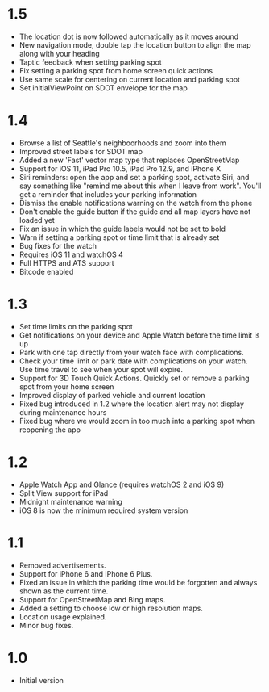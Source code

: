 # 1.5
* The location dot is now followed automatically as it moves around
* New navigation mode, double tap the location button to align the map along with your heading
* Taptic feedback when setting parking spot
* Fix setting a parking spot from home screen quick actions
* Use same scale for centering on current location and parking spot
* Set initialViewPoint on SDOT envelope for the map

# 1.4
* Browse a list of Seattle's neighboorhoods and zoom into them
* Improved street labels for SDOT map
* Added a new 'Fast' vector map type that replaces OpenStreetMap
* Support for iOS 11, iPad Pro 10.5, iPad Pro 12.9, and iPhone X
* Siri reminders: open the app and set a parking spot, activate Siri, and say something like "remind me about this when I leave from work". You'll get a reminder that includes your parking information
* Dismiss the enable notifications warning on the watch from the phone
* Don't enable the guide button if the guide and all map layers have not loaded yet
* Fix an issue in which the guide labels would not be set to bold
* Warn if setting a parking spot or time limit that is already set
* Bug fixes for the watch
* Requires iOS 11 and watchOS 4
* Full HTTPS and ATS support
* Bitcode enabled

# 1.3
* Set time limits on the parking spot
* Get notifications on your device and Apple Watch before the time limit is up
* Park with one tap directly from your watch face with complications.
* Check your time limit or park date with complications on your watch. Use time travel to see when your spot will expire.
* Support for 3D Touch Quick Actions. Quickly set or remove a parking spot from your home screen
* Improved display of parked vehicle and current location
* Fixed bug introduced in 1.2 where the location alert may not display during maintenance hours
* Fixed bug where we would zoom in too much into a parking spot when reopening the app

# 1.2
* Apple Watch App and Glance (requires watchOS 2 and iOS 9)
* Split View support for iPad
* Midnight maintenance warning
* iOS 8 is now the minimum required system version

# 1.1
* Removed advertisements.
* Support for iPhone 6 and iPhone 6 Plus.
* Fixed an issue in which the parking time would be forgotten and always shown as the current time.
* Support for OpenStreetMap and Bing maps.
* Added a setting to choose low or high resolution maps.
* Location usage explained.
* Minor bug fixes.

# 1.0
* Initial version
